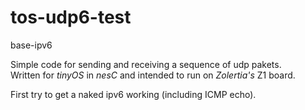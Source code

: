 tos-udp6-test
=============

base-ipv6

Simple code for sending and receiving a sequence of udp pakets.  
Written for *tinyOS* in *nesC* and intended to run on *Zolertia's* Z1 board.

First try to get a naked ipv6 working (including ICMP echo).

